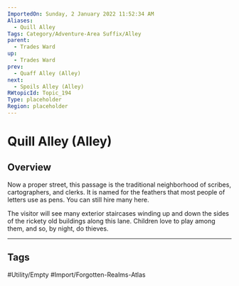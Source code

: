 ```yaml
---
ImportedOn: Sunday, 2 January 2022 11:52:34 AM
Aliases:
  - Quill Alley
Tags: Category/Adventure-Area Suffix/Alley
parent:
  - Trades Ward
up:
  - Trades Ward
prev:
  - Quaff Alley (Alley)
next:
  - Spoils Alley (Alley)
RWtopicId: Topic_194
Type: placeholder
Region: placeholder
---
```

# Quill Alley (Alley)
## Overview
Now a proper street, this passage is the traditional neighborhood of scribes, cartographers, and clerks. It is named for the feathers that most people of letters use as pens. You can still hire many here.

The visitor will see many exterior staircases winding up and down the sides of the rickety old buildings along this lane. Children love to play among them, and so, by night, do thieves.


---
## Tags
#Utility/Empty #Import/Forgotten-Realms-Atlas

